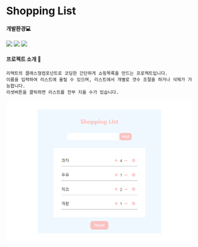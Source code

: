 # Shopping List

  #### 개발환경💻  

   <img src="https://img.shields.io/badge/-Javascript-%23ec9d93?style=flat-square&logo=JavaScript&logoColor=white"/></a>
    <img src="https://img.shields.io/badge/-CSS-%23d7b0f0?style=flat-square&logo=CSS3&logoColor=white"/></a>
    <img src="https://img.shields.io/badge/-React-%23b0e9f0?style=flat-square&logo=React&logoColor=white"/></a> 
  #### 프로젝트 소개 💬  
    리액트의 클래스형컴포넌트로 코딩한 간단하게 쇼핑목록을 만드는 프로젝트입니다. 
    이름을 입력하여 리스트에 올릴 수 있으며, 리스트에서 개별로 갯수 조절을 하거나 삭제가 가능합니다.   
    리셋버튼을 클릭하면 리스트를 전부 지울 수가 있습니다.
    
<img src="img/sl.png" width ="500">


    
